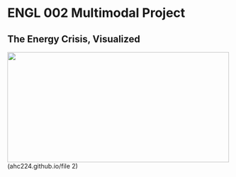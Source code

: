 
# ENGL 002 Multimodal Project
## The Energy Crisis, Visualized


<img src="https://www.applesfromny.com/wp-content/uploads/2020/05/Jonagold_NYAS-Apples2.png" width="500" height="250">
(ahc224.github.io/file 2)




